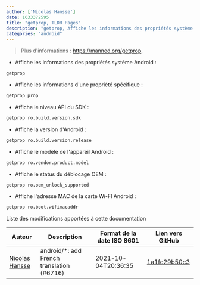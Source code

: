 ```yaml
---
author: ['Nicolas Hansse']
date: 1633372595
title: "getprop, TLDR Pages"
description: "getprop, Affiche les informations des propriétés système Android."
categories: "android"
---
```

> Plus d'informations : <https://manned.org/getprop>.

- Affiche les informations des propriétés système Android :

```bash
getprop
```

- Affiche les informations d'une propriété spécifique :

```bash
getprop prop
```

- Affiche le niveau API du SDK :

```bash
getprop ro.build.version.sdk
```

- Affiche la version d'Android :

```bash
getprop ro.build.version.release
```

- Affiche le modèle de l'appareil Android :

```bash
getprop ro.vendor.product.model
```

- Affiche le status du déblocage OEM :

```bash
getprop ro.oem_unlock_supported
```

- Affiche l'adresse MAC de la carte Wi-FI Android :

```bash
getprop ro.boot.wifimacaddr
```
Liste des modifications apportées à cette documentation


Auteur | Description | Format de la date ISO 8601 | Lien vers GitHub
------|-----|-----|-----
[Nicolas Hansse](mailto:nico.hansse@gmail.com) | android/*: add French translation (#6716) | 2021-10-04T20:36:35 | [1a1fc29b50c3](https://github.com/tldr-pages/tldr/commit/1a1fc29b50c3a931756fb51d571ca61a43e70067)

